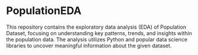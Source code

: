 # PopulationEDA
This repository contains the exploratory data analysis (EDA) of Population Dataset, focusing on understanding key patterns, trends, and insights within the population data. The analysis utilizes Python and popular data science libraries to uncover meaningful information about the given dataset.
